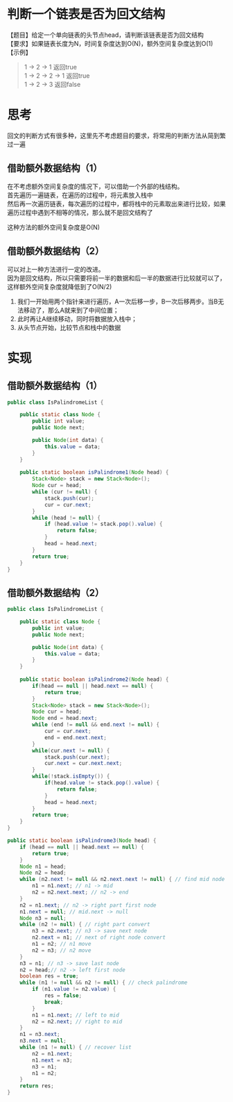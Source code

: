 # 判断一个链表是否为回文结构 
【题目】给定一个单向链表的头节点head，请判断该链表是否为回文结构  
【要求】如果链表长度为N，时间复杂度达到O(N)，额外空间复杂度达到O(1)  
【示例】
>1 -> 2 -> 1 返回true   
1 -> 2 -> 2 -> 1 返回true   
1 -> 2 -> 3 返回false

# 思考 
回文的判断方式有很多种，这里先不考虑题目的要求，将常用的判断方法从简到繁过一遍  

## 借助额外数据结构（1）
在不考虑额外空间复杂度的情况下，可以借助一个外部的栈结构。   
首先遍历一遍链表，在遍历的过程中，将元素放入栈中   
然后再一次遍历链表，每次遍历的过程中，都将栈中的元素取出来进行比较，如果遍历过程中遇到不相等的情况，那么就不是回文结构了  

这种方法的额外空间复杂度是O(N) 


## 借助额外数据结构（2） 
可以对上一种方法进行一定的改进。  
因为是回文结构，所以只需要将前一半的数据和后一半的数据进行比较就可以了，这样额外空间复杂度就降低到了O(N/2)
1. 我们一开始用两个指针来进行遍历，A一次后移一步，B一次后移两步。当B无法移动了，那么A就来到了中间位置；    
2. 此时再让A继续移动，同时将数据放入栈中；   
3. 从头节点开始，比较节点和栈中的数据  
 


# 实现 

## 借助额外数据结构（1）   
```java
public class IsPalindromeList {

	public static class Node {
		public int value;
		public Node next;

		public Node(int data) {
			this.value = data;
		}
	}
	
	public static boolean isPalindrome1(Node head) {
		Stack<Node> stack = new Stack<Node>();
		Node cur = head;
		while (cur != null) {
			stack.push(cur);
			cur = cur.next;
		}
		while (head != null) {
			if (head.value != stack.pop().value) {
				return false;
			}
			head = head.next;
		}
		return true;
	}
}
```

## 借助额外数据结构（2）  
```java
public class IsPalindromeList {

	public static class Node {
		public int value;
		public Node next;

		public Node(int data) {
			this.value = data;
		}
	}
	
	public static boolean isPalindrome2(Node head) {
		if(head == null || head.next == null) {
			return true;
		}
		Stack<Node> stack = new Stack<Node>();
		Node cur = head;
		Node end = head.next;
		while (end != null && end.next != null) {
			cur = cur.next;
			end = end.next.next;
		}
		while(cur.next != null) {
			stack.push(cur.next);
			cur.next = cur.next.next;
		}
		while(!stack.isEmpty()) {
			if(head.value != stack.pop().value) {
				return false;
			}
			head = head.next;
		}
		return true;
	}
}
```

```java
public static boolean isPalindrome3(Node head) {
    if (head == null || head.next == null) {
        return true;
    }
    Node n1 = head;
    Node n2 = head;
    while (n2.next != null && n2.next.next != null) { // find mid node
        n1 = n1.next; // n1 -> mid
        n2 = n2.next.next; // n2 -> end
    }
    n2 = n1.next; // n2 -> right part first node
    n1.next = null; // mid.next -> null
    Node n3 = null;
    while (n2 != null) { // right part convert
        n3 = n2.next; // n3 -> save next node
        n2.next = n1; // next of right node convert
        n1 = n2; // n1 move
        n2 = n3; // n2 move
    }
    n3 = n1; // n3 -> save last node
    n2 = head;// n2 -> left first node
    boolean res = true;
    while (n1 != null && n2 != null) { // check palindrome
        if (n1.value != n2.value) {
            res = false;
            break;
        }
        n1 = n1.next; // left to mid
        n2 = n2.next; // right to mid
    }
    n1 = n3.next;
    n3.next = null;
    while (n1 != null) { // recover list
        n2 = n1.next;
        n1.next = n3;
        n3 = n1;
        n1 = n2;
    }
    return res;
}
```